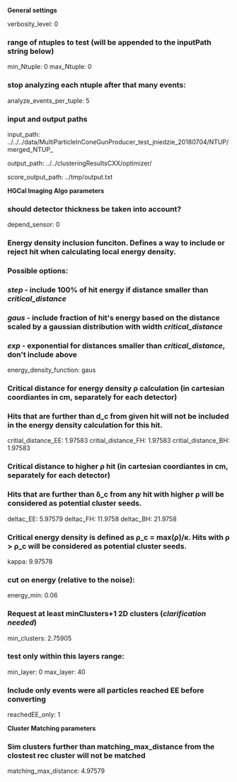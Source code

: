 **General settings**

verbosity_level:  0

### range of ntuples to test (will be appended to the inputPath string below)
min_Ntuple:  0
max_Ntuple:  0

### stop analyzing each ntuple after that many events: 
analyze_events_per_tuple:	5

### input and output paths

input_path: ../../../data/MultiParticleInConeGunProducer_test_jniedzie_20180704/NTUP/merged_NTUP_

output_path: ../../clusteringResultsCXX/optimizer/

score_output_path: ../tmp/output.txt


**HGCal Imaging Algo parameters**

### should detector thickness be taken into account?
depend_sensor:	0

### Energy density inclusion funciton. Defines a way to include or reject hit when calculating local energy density.
### Possible options:
### *step* - include 100% of hit energy if distance smaller than *critical_distance*  
### *gaus* - include fraction of hit's energy based on the distance scaled by a gaussian distribution with width *critical_distance*
### *exp* - exponential for distances smaller than *critical_distance*, don't include above
  energy_density_function:  gaus


### Critical distance for energy density ρ calculation (in cartesian coordiantes in cm, separately for each detector)
### Hits that are further than d_c from given hit will not be included in the energy density calculation for this hit.
critial_distance_EE:	1.97583
critial_distance_FH:	1.97583
critial_distance_BH:	1.97583

### Critical distance to higher ρ hit (in cartesian coordiantes in cm, separately for each detector)
### Hits that are further than δ_c from any hit with higher ρ will be considered as potential cluster seeds.
deltac_EE:	5.97579
deltac_FH:	11.9758
deltac_BH:	21.9758

### Critical energy density is defined as ρ_c = max(ρ)/κ. Hits with ρ > ρ_c will be considered as potential cluster seeds.
kappa:	9.97578

### cut on energy (relative to the noise):
energy_min:	0.06

### Request at least minClusters+1 2D clusters  (*clarification needed*)
min_clusters:	2.75905

### test only within this layers range:
min_layer: 0
max_layer: 40

### Include only events were all particles reached EE before converting
reachedEE_only:	1


**Cluster Matching parameters**

### Sim clusters further than matching_max_distance from the clostest rec cluster will not be matched 
matching_max_distance:	4.97579

